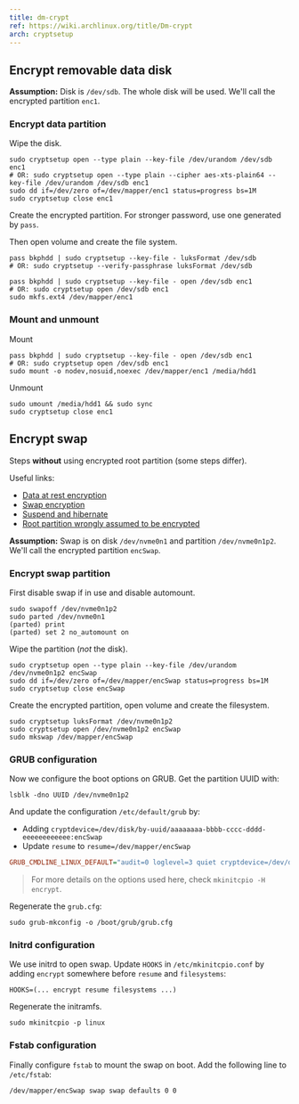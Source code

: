 ```yaml
---
title: dm-crypt
ref: https://wiki.archlinux.org/title/Dm-crypt
arch: cryptsetup
---
```


## Encrypt removable data disk

**Assumption:** Disk is `/dev/sdb`. The whole disk will be used.
We'll call the encrypted partition `enc1`.

### Encrypt data partition

Wipe the disk.

```shell
sudo cryptsetup open --type plain --key-file /dev/urandom /dev/sdb enc1
# OR: sudo cryptsetup open --type plain --cipher aes-xts-plain64 --key-file /dev/urandom /dev/sdb enc1
sudo dd if=/dev/zero of=/dev/mapper/enc1 status=progress bs=1M
sudo cryptsetup close enc1
```

Create the encrypted partition. For stronger password, use one generated by `pass`.

Then open volume and create the file system.

```shell
pass bkphdd | sudo cryptsetup --key-file - luksFormat /dev/sdb
# OR: sudo cryptsetup --verify-passphrase luksFormat /dev/sdb

pass bkphdd | sudo cryptsetup --key-file - open /dev/sdb enc1
# OR: sudo cryptsetup open /dev/sdb enc1
sudo mkfs.ext4 /dev/mapper/enc1
```

### Mount and unmount

Mount

```shell
pass bkphdd | sudo cryptsetup --key-file - open /dev/sdb enc1
# OR: sudo cryptsetup open /dev/sdb enc1
sudo mount -o nodev,nosuid,noexec /dev/mapper/enc1 /media/hdd1
```

Unmount

```shell
sudo umount /media/hdd1 && sudo sync
sudo cryptsetup close enc1
```

## Encrypt swap

Steps **without** using encrypted root partition (some steps differ).

Useful links:

- [Data at rest encryption](https://wiki.archlinux.org/title/Data-at-rest_encryption)
- [Swap encryption](https://wiki.archlinux.org/title/Dm-crypt/Swap_encryption)
- [Suspend and hibernate](https://wiki.archlinux.org/title/Power_management/Suspend_and_hibernate#Hibernation)
- [Root partition wrongly assumed to be encrypted](https://bbs.archlinux.org/viewtopic.php?id=150850)

**Assumption:** Swap is on disk `/dev/nvme0n1` and partition `/dev/nvme0n1p2`.
We'll call the encrypted partition `encSwap`.

### Encrypt swap partition

First disable swap if in use and disable automount.

```shell
sudo swapoff /dev/nvme0n1p2
sudo parted /dev/nvme0n1
(parted) print
(parted) set 2 no_automount on
```

Wipe the partition (*not* the disk).

```shell
sudo cryptsetup open --type plain --key-file /dev/urandom /dev/nvme0n1p2 encSwap
sudo dd if=/dev/zero of=/dev/mapper/encSwap status=progress bs=1M
sudo cryptsetup close encSwap
```

Create the encrypted partition, open volume and create the filesystem.

```shell
sudo cryptsetup luksFormat /dev/nvme0n1p2
sudo cryptsetup open /dev/nvme0n1p2 encSwap
sudo mkswap /dev/mapper/encSwap
```

### GRUB configuration

Now we configure the boot options on GRUB.
Get the partition UUID with:

```shell
lsblk -dno UUID /dev/nvme0n1p2
```

And update the configuration `/etc/default/grub` by:

- Adding `cryptdevice=/dev/disk/by-uuid/aaaaaaaa-bbbb-cccc-dddd-eeeeeeeeeeee:encSwap`
- Update `resume` to `resume=/dev/mapper/encSwap`

```ini
GRUB_CMDLINE_LINUX_DEFAULT="audit=0 loglevel=3 quiet cryptdevice=/dev/disk/by-uuid/aaaaaaaa-bbbb-cccc-dddd-eeeeeeeeeeee:encSwap resume=/dev/mapper/encSwap"
```

> For more details on the options used here, check `mkinitcpio -H encrypt`.

Regenerate the `grub.cfg`:

```shell
sudo grub-mkconfig -o /boot/grub/grub.cfg
```

### Initrd configuration

We use initrd to open swap.
Update `HOOKS` in `/etc/mkinitcpio.conf` by adding `encrypt` somewhere before `resume` and `filesystems`:

```shell
HOOKS=(... encrypt resume filesystems ...)
```

Regenerate the initramfs.

```shell
sudo mkinitcpio -p linux
```

### Fstab configuration

Finally configure `fstab` to mount the swap on boot.
Add the following line to `/etc/fstab`:

```txt
/dev/mapper/encSwap swap swap defaults 0 0
```
